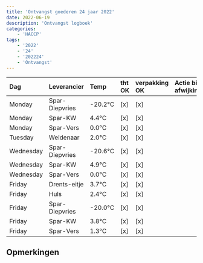 ```yaml
---
title: 'Ontvangst goederen 24 jaar 2022'
date: 2022-06-19
description: 'Ontvangst logboek'
categories:
    - 'HACCP'
tags:
    - '2022'
    - '24'
    - '202224'
    - 'Ontvangst'
---
```

| Dag | Leverancier | Temp | tht OK | verpakking OK | Actie bij afwijking | Controle door |
|:---|:---|:---|:---|:---|:---|:---|
| Monday | Spar-Diepvries | -20.2°C | [x] | [x] | | DPater |
| Monday | Spar-KW | 4.4°C | [x] | [x] | | DPater |
| Monday | Spar-Vers | 0.0°C | [x] | [x] | | DPater |
| Tuesday | Weidenaar | 2.0°C | [x] | [x] | | DPater |
| Wednesday | Spar-Diepvries | -20.6°C | [x] | [x] | | WPater |
| Wednesday | Spar-KW | 4.9°C | [x] | [x] | | WPater |
| Wednesday | Spar-Vers | 0.0°C | [x] | [x] | | WPater |
| Friday | Drents-eitje | 3.7°C | [x] | [x] | | WPater |
| Friday | Huls | 2.4°C | [x] | [x] | | WPater |
| Friday | Spar-Diepvries | -20.0°C | [x] | [x] | | WPater |
| Friday | Spar-KW | 3.8°C | [x] | [x] | | WPater |
| Friday | Spar-Vers | 1.3°C | [x] | [x] | | WPater |

## Opmerkingen


